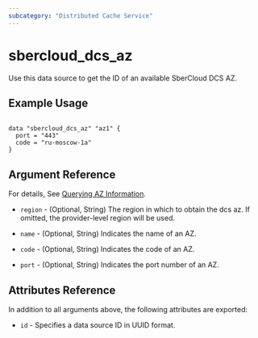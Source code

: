 ```yaml
---
subcategory: "Distributed Cache Service"
---
```


# sbercloud\_dcs\_az

Use this data source to get the ID of an available SberCloud DCS AZ.

## Example Usage

```hcl

data "sbercloud_dcs_az" "az1" {
  port = "443"
  code = "ru-moscow-1a"
}
```

## Argument Reference

For details, See [Querying AZ Information](https://support.hc.sbercloud.ru/api/dcs/dcs-api-0312039.html).

* `region` - (Optional, String) The region in which to obtain the dcs az. If omitted, the provider-level region will be used.

* `name` - (Optional, String) Indicates the name of an AZ.

* `code` - (Optional, String) Indicates the code of an AZ.

* `port` - (Optional, String) Indicates the port number of an AZ.


## Attributes Reference

In addition to all arguments above, the following attributes are exported:

* `id` - Specifies a data source ID in UUID format.
